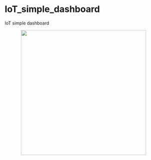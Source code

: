# IoT_simple_dashboard
IoT simple dashboard

<div style="text-align:center">
<img src="https://github.com/mac999/IoT_simple_dashboard/blob/main/Animation.gif" height=400/>
</div>
